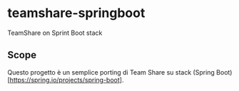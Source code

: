# teamshare-springboot
TeamShare on Sprint Boot stack

## Scope

Questo progetto è un semplice porting di Team Share su stack (Spring Boot)[https://spring.io/projects/spring-boot].





